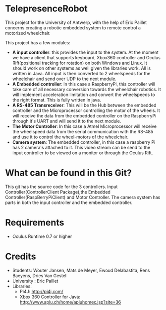 # TelepresenceRobot
This project for the University of Antwerp, with the help of Eric Paillet concerns creating a robotic embedded system to remote control a motorized wheelchair. 

This project has a few modules:
* **A input controller**: this provides the input to the system.  At the moment we have a client that supports keyboard, Xbox360 controller and Oculus Rift(positional tracking for rotation) on both Windows and Linux. It should work on other systems as well given the libraries work. All is written in Java. All input is then converted to 2 wheelspeeds for the wheelchair and send over UDP to the next module. 
* **A Embedded controller**: In this case a RaspberryPi, this controller will take care of all necessary conversion towards the wheelchair robotics. It will implement acceleration limitation and convert the wheelspeeds to the right format. This is fully written in java. 
* **A RS-485 Transreceiver**: This will be the Hub between the embedded controller and the Microprocessor controlling the motor of the wheels. It will receive the data from the embedded controller on the RaspberryPi through it's UART and will send it to the next module.
* **The Motor Controller**: In this case a Atmel Microprocessor will receive the wheelspeed data from the serial communication with the RS-485 and use it to control the wheel-motors of the wheelchair.
* **Camera system**: The embedded controller, in this case a raspberry Pi has 2 camera's attached to it. This video stream can be send to the input controller to be viewed on a monitor or through the Oculus Rift.

# What can be found in this Git?
This git has the source code for the 3 controllers. Input Controller(ControllerClient Package),the Embedded Controller(RaspBerryPiClient) and Motor Controller. The camera system has parts in both the input controller and the embedded controller. 

# Requirements
* Oculus Runtime 0.7 or higher

# Credits
* Students: Wouter Jansen, Mats de Meyer, Ewoud Delabastita, Rens Baeyens, Dries Van Gestel
* University : Eric Paillet
* Libraries:
  * Pi4J: http://pi4j.com/
  * Xbox 360 Controller for Java: http://www.aplu.ch/home/apluhomex.jsp?site=36

